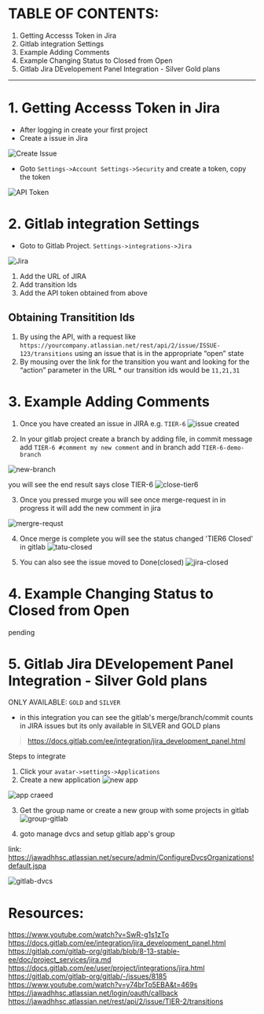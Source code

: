 # TABLE OF CONTENTS:

1. Getting Accesss Token in Jira
2. Gitlab integration Settings
3. Example Adding Comments
4. Example Changing Status to Closed from Open
5. Gitlab Jira DEvelopement Panel Integration - Silver Gold plans

*************

# 1. Getting Accesss Token in Jira
 * After logging in create your first project
 * Create a issue in Jira
 
 ![Create Issue](https://github.com/jawad1989/GitLab101/blob/master/Jenkins-Integration/images/create-issue.PNG)
 
 * Goto `Settings->Account Settings->Security` and create a token, copy the token 
 
 ![API Token](https://github.com/jawad1989/GitLab101/blob/master/Jenkins-Integration/images/api-token.PNG)
 
 
# 2. Gitlab integration Settings
  * Goto to Gitlab Project. `Settings->integrations->Jira`
  
  ![Jira](https://github.com/jawad1989/GitLab101/blob/master/Jenkins-Integration/images/gitlab-integration.PNG)
  
  1. Add the URL of JIRA 
  2. Add transition Ids
  3. Add the API token obtained from above
  
  ## Obtaining Transitition Ids
  
  1. By using the API, with a request like `https://yourcompany.atlassian.net/rest/api/2/issue/ISSUE-123/transitions` using an issue that is  in the appropriate “open” state
  2. By mousing over the link for the transition you want and looking for the “action” parameter in the URL
    * our transition ids would be `11,21,31`
 
# 3. Example Adding Comments
   1.  Once you have created an issue in JIRA e.g. `TIER-6`
 ![issue created](https://github.com/jawad1989/GitLab101/blob/master/Jenkins-Integration/images/issue-created.PNG)
 
 2.  In your gitlab project create a branch by adding file, in commit message add `TIER-6 #comment my new comment` and in branch add `TIER-6-demo-branch`
 
 ![new-branch](https://github.com/jawad1989/GitLab101/blob/master/Jenkins-Integration/images/add-new-commit.PNG)
 
 you will see the end result says close TIER-6 
 ![close-tier6](https://github.com/jawad1989/GitLab101/blob/master/Jenkins-Integration/images/merge-request.PNG)
 
  3. Once you pressed murge you will see once merge-request in in progress it will add the new comment in jira
 
 ![mergre-requst](https://github.com/jawad1989/GitLab101/blob/master/Jenkins-Integration/images/commit-tier6.PNG)
 
  4. Once merge is complete you will see the status changed 'TIER6 Closed' in gitlab
 ![tatu-closed](https://github.com/jawad1989/GitLab101/blob/master/Jenkins-Integration/images/closed-tier6-gitlab.PNG)
 
  5. You can also see the issue moved to Done(closed)
 ![jira-closed](https://github.com/jawad1989/GitLab101/blob/master/Jenkins-Integration/images/closed-jira.PNG)
 
# 4. Example Changing Status to Closed from Open
pending 

# 5. Gitlab Jira DEvelopement Panel Integration - Silver Gold plans
ONLY AVAILABLE: `GOLD` and `SILVER`

* in this integration you can see the gitlab's merge/branch/commit counts in JIRA issues but its only available in SILVER and GOLD plans
> https://docs.gitlab.com/ee/integration/jira_development_panel.html

Steps to integrate

1. Click your `avatar->settings->Applications`
2. Create a new application
  ![new app](https://github.com/jawad1989/GitLab101/blob/master/Jenkins-Integration/images/create-a-application-2.PNG)
  
  ![app craeed](https://github.com/jawad1989/GitLab101/blob/master/Jenkins-Integration/images/create-a-application.PNG)
  
3. Get the group name or create a new group with some projects in gitlab
![group-gitlab](https://github.com/jawad1989/GitLab101/blob/master/Jenkins-Integration/images/create-a-group.PNG)

4. goto manage dvcs and setup gitlab app's group

link: https://jawadhhsc.atlassian.net/secure/admin/ConfigureDvcsOrganizations!default.jspa

![gitlab-dvcs](https://github.com/jawad1989/GitLab101/blob/master/Jenkins-Integration/images/manage-dvs.PNG)



# Resources:
https://www.youtube.com/watch?v=SwR-g1s1zTo
https://docs.gitlab.com/ee/integration/jira_development_panel.html
https://gitlab.com/gitlab-org/gitlab/blob/8-13-stable-ee/doc/project_services/jira.md
https://docs.gitlab.com/ee/user/project/integrations/jira.html
https://gitlab.com/gitlab-org/gitlab/-/issues/8185
https://www.youtube.com/watch?v=y74brTo5EBA&t=469s
https://jawadhhsc.atlassian.net/login/oauth/callback
https://jawadhhsc.atlassian.net/rest/api/2/issue/TIER-2/transitions
